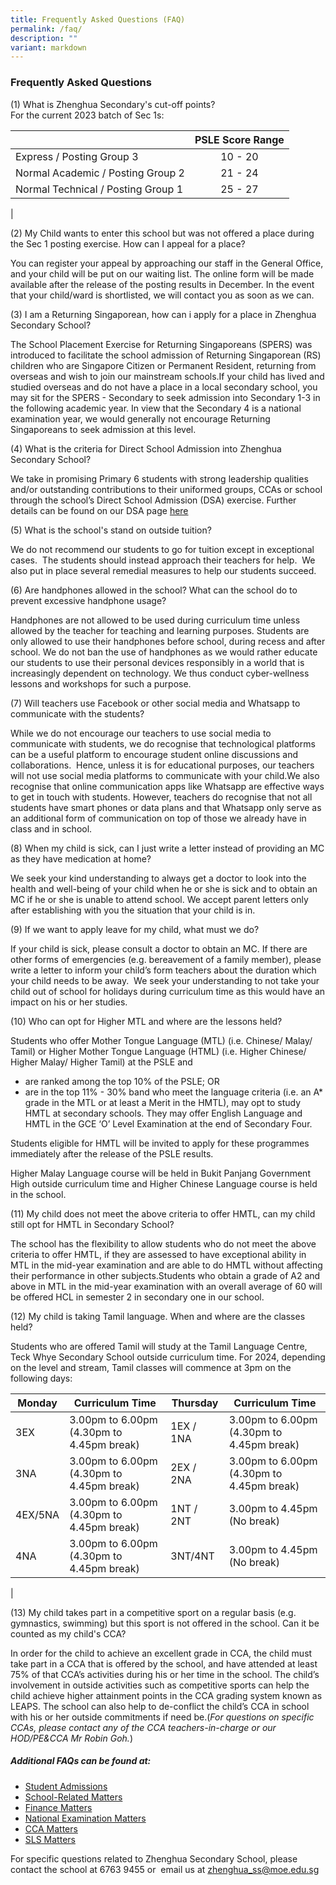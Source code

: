 ```yaml
---
title: Frequently Asked Questions (FAQ)
permalink: /faq/
description: ""
variant: markdown
---
```

### Frequently Asked Questions

(1) What is Zhenghua Secondary's cut-off points?  
For the current 2023 batch of Sec 1s:

|   |PSLE Score Range |
|---|:---:|
| Express / Posting Group 3 |  10 - 20 |
| Normal Academic / Posting Group 2 |  21 - 24 |
| Normal Technical / Posting Group 1 |  25 - 27 |
|

(2) My Child wants to enter this school but was not offered a place during the Sec 1 posting exercise. How can I appeal for a place?

You can register your appeal by approaching our staff in the General Office, and your child will be put on our waiting list. The online form will be made available after the release of the posting results in December. In the event that your child/ward is shortlisted, we will contact you as soon as we can.

(3) I am a Returning Singaporean, how can i apply for a place in Zhenghua Secondary School?

The School Placement Exercise for Returning Singaporeans (SPERS) was introduced to facilitate the school admission of Returning Singaporean (RS) children who are Singapore Citizen or Permanent Resident, returning from overseas and wish to join our mainstream schools.If your child has lived and studied overseas and do not have a place in a local secondary school, you may sit for the SPERS - Secondary to seek admission into Secondary 1-3 in the following academic year. In view that the Secondary 4 is a national examination year, we would generally not encourage Returning Singaporeans to seek admission at this level.

(4) What is the criteria for Direct School Admission into Zhenghua Secondary School?

We take in promising Primary 6 students with strong leadership qualities and/or outstanding contributions to their uniformed groups, CCAs or school through the school’s Direct School Admission (DSA) exercise. Further details can be found on our DSA page&nbsp;[here](https://moe-zhenghuasec-staging.netlify.app/dsa/)
	
(5) What is the school's stand on outside tuition?

We do not recommend our students to go for tuition except in exceptional cases.&nbsp; The students should instead approach their teachers for help.&nbsp; We also put in place several remedial measures to help our students succeed.

(6) Are handphones allowed in the school? What can the school do to prevent excessive handphone usage?

Handphones are not allowed to be used during curriculum time unless allowed by the teacher for teaching and learning purposes. Students are only allowed to use their handphones before school, during recess and after school. We do not ban the use of handphones as we would rather educate our students to use their personal devices responsibly in a world that is increasingly dependent on technology. We thus conduct cyber-wellness lessons and workshops for such a purpose.

(7) Will teachers use Facebook or other social media and Whatsapp to communicate with the students?

While we do not encourage our teachers to use social media to communicate with students, we do recognise that technological platforms can be a useful platform to encourage student online discussions and collaborations.&nbsp; Hence, unless it is for educational purposes, our teachers will not use social media platforms to communicate with your child.We also recognise that online communication apps like Whatsapp are effective ways to get in touch with students. However, teachers do recognise that not all students have smart phones or data plans and that Whatsapp only serve as an additional form of communication on top of those we already have in class and in school.

(8) When my child is sick, can I just write a letter instead of providing an MC as they have medication at home?

We seek your kind understanding to always get a doctor to look into the health and well-being of your child when he or she is sick and to obtain an MC if he or she is unable to attend school. We accept parent letters only after establishing with you the situation that your child is in.

(9) If we want to apply leave for my child, what must we do?

If your child is sick, please consult a doctor to obtain an MC. If there are other forms of emergencies (e.g. bereavement of a family member), please write a letter to inform your child’s form teachers about the duration which your child needs to be away.&nbsp; We seek your understanding to not take your child out of school for holidays during curriculum time as this would have an impact on his or her studies.

(10) Who can opt for Higher MTL and where are the lessons held?

Students who offer Mother Tongue Language (MTL) (i.e. Chinese/ Malay/ Tamil) or Higher Mother Tongue Language (HTML) (i.e. Higher Chinese/ Higher Malay/ Higher Tamil) at the PSLE and

*   are ranked among the top 10% of the PSLE; OR
*   are in the top 11% - 30% band who meet the language criteria (i.e. an A\* grade in the MTL or at least a Merit in the HMTL), may opt to study HMTL at secondary schools. They may offer English Language and HMTL in the GCE ‘O’ Level Examination at the end of Secondary Four.

Students eligible for HMTL will be invited to apply for these programmes immediately after the release of the PSLE results.

Higher Malay Language course will be held in Bukit Panjang Government High outside curriculum time and Higher Chinese Language course is held in the school.

(11) My child does not meet the above criteria to offer HMTL, can my child still opt for HMTL in Secondary School?

The school has the flexibility to allow students who do not meet the above criteria to offer HMTL, if they are assessed to have exceptional ability in MTL in the mid-year examination and are able to do HMTL without affecting their performance in other subjects.Students who obtain a grade of A2 and above in MTL in the mid-year examination with an overall average of 60 will be offered HCL in semester 2 in secondary one in our school.

(12) My child is taking Tamil language. When and where are the classes held?

Students who are offered Tamil will study at the Tamil Language Centre, Teck Whye Secondary School outside curriculum time. For 2024, depending on the level and stream, Tamil classes will commence at 3pm on the following days:

|Monday|Curriculum Time|Thursday|Curriculum Time|
|---|---|---|---|
|3EX|3.00pm to 6.00pm<br>(4.30pm to 4.45pm break)|1EX / 1NA|3.00pm to 6.00pm<br>(4.30pm to 4.45pm break)|
|3NA|3.00pm to 6.00pm<br>(4.30pm to 4.45pm break)|2EX / 2NA|3.00pm to 6.00pm<br>(4.30pm to 4.45pm break)|
|4EX/5NA|3.00pm to 6.00pm<br>(4.30pm to 4.45pm break)|1NT / 2NT|3.00pm to 4.45pm<br>(No break)|
|4NA|3.00pm to 6.00pm<br>(4.30pm to 4.45pm break)|3NT/4NT|3.00pm to 4.45pm<br>(No break)|
|

(13) My child takes part in a competitive sport on a regular basis (e.g. gymnastics, swimming) but this sport is not offered in the school. Can it be counted as my child's CCA?

In order for the child to achieve an excellent grade in CCA, the child must take part in a CCA that is offered by the school, and have attended at least 75% of that CCA’s activities during his or her time in the school. The child’s involvement in outside activities such as competitive sports can help the child achieve higher attainment points in the CCA grading system known as LEAPS. The school can also help to de-conflict the child’s CCA in school with his or her outside commitments if need be.(_For questions on specific CCAs, please contact any of the CCA teachers-in-charge or our HOD/PE&amp;CCA Mr Robin Goh._)

##### Additional FAQs can be found at:
*   [Student Admissions](https://va.ecitizen.gov.sg/cfp/customerPages/moe/explorefaq.aspx?category=45065)
*   [School-Related Matters](https://va.ecitizen.gov.sg/cfp/customerPages/moe/explorefaq.aspx?category=45065)
*   [Finance Matters](https://va.ecitizen.gov.sg/cfp/customerPages/moe/explorefaq.aspx?category=45065)
*   [National Examination Matters](https://va.ecitizen.gov.sg/cfp/customerPages/moe/explorefaq.aspx?category=45065)
*   [CCA Matters](https://va.ecitizen.gov.sg/cfp/customerPages/moe/explorefaq.aspx?category=45065)
*   [SLS Matters](/files/SLS%20student%20learning%20space.pdf)

For specific questions related to Zhenghua Secondary School, please contact the school at 6763 9455 or &nbsp;email us at&nbsp;[zhenghua_ss@moe.edu.sg](zhenghua_ss@moe.edu.sg)